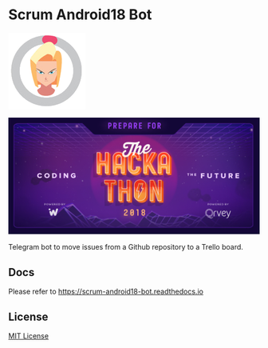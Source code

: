 # Scrum Android18 Bot

![Bot Logo](images/bot_logo.png)

![Ideaware Hackathon 2018](images/banner.jpg)

Telegram bot to move issues from a Github repository to a Trello board.

## Docs

Please refer to https://scrum-android18-bot.readthedocs.io

## License

[MIT License](https://github.com/GudarJs/Facial-Recognition-Tensorflow/blob/master/LICENSE)
